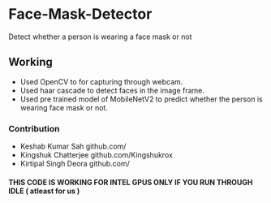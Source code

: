 # Face-Mask-Detector
Detect whether a person is wearing a face mask or not
## Working
- Used OpenCV to for capturing through webcam.
- Used haar cascade to detect faces in the image frame.
- Used pre trained model of MobileNetV2 to predict whether the person is wearing face mask or not.
### Contribution
- Keshab Kumar Sah github.com/
- Kingshuk Chatterjee github.com/Kingshukrox
- Kirtipal Singh Deora github.com/

#### THIS CODE IS WORKING FOR INTEL GPUS ONLY IF YOU RUN THROUGH IDLE ( atleast for us )
